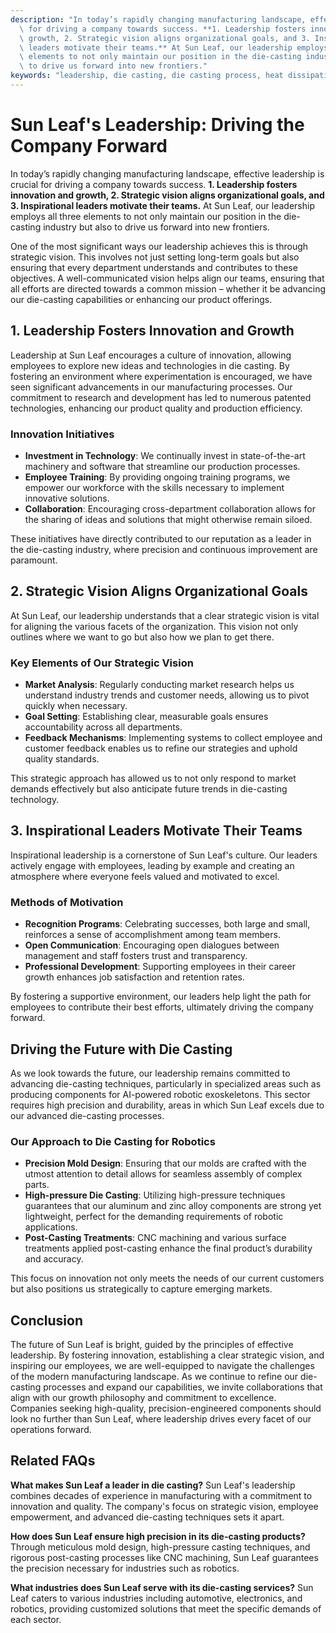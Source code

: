 ```yaml
---
description: "In today’s rapidly changing manufacturing landscape, effective leadership is crucial\
  \ for driving a company towards success. **1. Leadership fosters innovation and\
  \ growth, 2. Strategic vision aligns organizational goals, and 3. Inspirational\
  \ leaders motivate their teams.** At Sun Leaf, our leadership employs all three\
  \ elements to not only maintain our position in the die-casting industry but also\
  \ to drive us forward into new frontiers."
keywords: "leadership, die casting, die casting process, heat dissipation performance"
---
```

# Sun Leaf's Leadership: Driving the Company Forward

In today’s rapidly changing manufacturing landscape, effective leadership is crucial for driving a company towards success. **1. Leadership fosters innovation and growth, 2. Strategic vision aligns organizational goals, and 3. Inspirational leaders motivate their teams.** At Sun Leaf, our leadership employs all three elements to not only maintain our position in the die-casting industry but also to drive us forward into new frontiers.

One of the most significant ways our leadership achieves this is through strategic vision. This involves not just setting long-term goals but also ensuring that every department understands and contributes to these objectives. A well-communicated vision helps align our teams, ensuring that all efforts are directed towards a common mission – whether it be advancing our die-casting capabilities or enhancing our product offerings.

## **1. Leadership Fosters Innovation and Growth**

Leadership at Sun Leaf encourages a culture of innovation, allowing employees to explore new ideas and technologies in die casting. By fostering an environment where experimentation is encouraged, we have seen significant advancements in our manufacturing processes. Our commitment to research and development has led to numerous patented technologies, enhancing our product quality and production efficiency.

### **Innovation Initiatives**

- **Investment in Technology**: We continually invest in state-of-the-art machinery and software that streamline our production processes.
- **Employee Training**: By providing ongoing training programs, we empower our workforce with the skills necessary to implement innovative solutions.
- **Collaboration**: Encouraging cross-department collaboration allows for the sharing of ideas and solutions that might otherwise remain siloed.

These initiatives have directly contributed to our reputation as a leader in the die-casting industry, where precision and continuous improvement are paramount.

## **2. Strategic Vision Aligns Organizational Goals**

At Sun Leaf, our leadership understands that a clear strategic vision is vital for aligning the various facets of the organization. This vision not only outlines where we want to go but also how we plan to get there.

### **Key Elements of Our Strategic Vision**

- **Market Analysis**: Regularly conducting market research helps us understand industry trends and customer needs, allowing us to pivot quickly when necessary.
- **Goal Setting**: Establishing clear, measurable goals ensures accountability across all departments.
- **Feedback Mechanisms**: Implementing systems to collect employee and customer feedback enables us to refine our strategies and uphold quality standards.

This strategic approach has allowed us to not only respond to market demands effectively but also anticipate future trends in die-casting technology.

## **3. Inspirational Leaders Motivate Their Teams**

Inspirational leadership is a cornerstone of Sun Leaf's culture. Our leaders actively engage with employees, leading by example and creating an atmosphere where everyone feels valued and motivated to excel.

### **Methods of Motivation**

- **Recognition Programs**: Celebrating successes, both large and small, reinforces a sense of accomplishment among team members.
- **Open Communication**: Encouraging open dialogues between management and staff fosters trust and transparency.
- **Professional Development**: Supporting employees in their career growth enhances job satisfaction and retention rates.

By fostering a supportive environment, our leaders help light the path for employees to contribute their best efforts, ultimately driving the company forward.

## **Driving the Future with Die Casting**

As we look towards the future, our leadership remains committed to advancing die-casting techniques, particularly in specialized areas such as producing components for AI-powered robotic exoskeletons. This sector requires high precision and durability, areas in which Sun Leaf excels due to our advanced die-casting processes.

### **Our Approach to Die Casting for Robotics**

- **Precision Mold Design**: Ensuring that our molds are crafted with the utmost attention to detail allows for seamless assembly of complex parts.
- **High-pressure Die Casting**: Utilizing high-pressure techniques guarantees that our aluminum and zinc alloy components are strong yet lightweight, perfect for the demanding requirements of robotic applications.
- **Post-Casting Treatments**: CNC machining and various surface treatments applied post-casting enhance the final product’s durability and accuracy.

This focus on innovation not only meets the needs of our current customers but also positions us strategically to capture emerging markets.

## **Conclusion**

The future of Sun Leaf is bright, guided by the principles of effective leadership. By fostering innovation, establishing a clear strategic vision, and inspiring our employees, we are well-equipped to navigate the challenges of the modern manufacturing landscape. As we continue to refine our die-casting processes and expand our capabilities, we invite collaborations that align with our growth philosophy and commitment to excellence. Companies seeking high-quality, precision-engineered components should look no further than Sun Leaf, where leadership drives every facet of our operations forward.

## Related FAQs

**What makes Sun Leaf a leader in die casting?**
Sun Leaf's leadership combines decades of experience in manufacturing with a commitment to innovation and quality. The company's focus on strategic vision, employee empowerment, and advanced die-casting techniques sets it apart.

**How does Sun Leaf ensure high precision in its die-casting products?**
Through meticulous mold design, high-pressure casting techniques, and rigorous post-casting processes like CNC machining, Sun Leaf guarantees the precision necessary for industries such as robotics.

**What industries does Sun Leaf serve with its die-casting services?**
Sun Leaf caters to various industries including automotive, electronics, and robotics, providing customized solutions that meet the specific demands of each sector.
